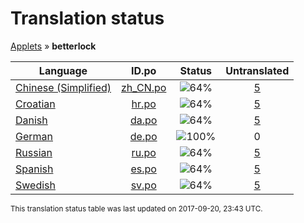 # Translation status
[Applets](../../README.md) &#187; **betterlock**

Language | ID.po | Status | Untranslated
---------|:--:|:------:|:-----------:
[Chinese (Simplified)](../../language-status/zh_CN.md) | [zh_CN.po](po/zh_CN.po) | ![64%](http://progressed.io/bar/64) | [5](untranslated-po/zh_CN.md)
[Croatian](../../language-status/hr.md) | [hr.po](po/hr.po) | ![64%](http://progressed.io/bar/64) | [5](untranslated-po/hr.md)
[Danish](../../language-status/da.md) | [da.po](po/da.po) | ![64%](http://progressed.io/bar/64) | [5](untranslated-po/da.md)
[German](../../language-status/de.md) | [de.po](po/de.po) | ![100%](http://progressed.io/bar/100) | 0
[Russian](../../language-status/ru.md) | [ru.po](po/ru.po) | ![64%](http://progressed.io/bar/64) | [5](untranslated-po/ru.md)
[Spanish](../../language-status/es.md) | [es.po](po/es.po) | ![64%](http://progressed.io/bar/64) | [5](untranslated-po/es.md)
[Swedish](../../language-status/sv.md) | [sv.po](po/sv.po) | ![64%](http://progressed.io/bar/64) | [5](untranslated-po/sv.md)

<sup>This translation status table was last updated on 2017-09-20, 23:43 UTC.</sup>
